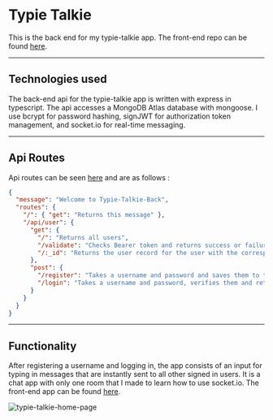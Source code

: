 # Typie Talkie

This is the back end for my typie-talkie app. The front-end repo can be found [here](https://github.com/JonathanDPotter/upc-tracker-front).

---

## Technologies used

The back-end api for the typie-talkie app is written with express in typescript. The api accesses a MongoDB Atlas database with mongoose. I use bcrypt for password hashing, signJWT for authorization token management, and socket.io for real-time messaging.

---

## Api Routes

Api routes can be seen [here](https://typie-talkie-back.herokuapp.com/) and are as follows :

```json
{
  "message": "Welcome to Typie-Talkie-Back",
  "routes": {
    "/": { "get": "Returns this message" },
    "/api/user": {
      "get": {
        "/": "Returns all users",
        "/validate": "Checks Bearer token and returns success or failure on validation.",
        "/:_id": "Returns the user record for the user with the corresponding _id"
      },
      "post": {
        "/register": "Takes a username and password and saves them to the database with a hashed version of the password.",
        "/login": "Takes a username and password, verifies them and returns an authorization token."
      }
    }
  }
}
```
***

## Functionality

After registering a username and logging in, the app consists of an input for typing in messages that are instantly sent to all other signed in users.  It is a chat app with only one room that I made to learn how to use socket.io.  The front-end app can be found [here](https://typie-talkie-front-fcyl99l4c-jonathandpotter.vercel.app/).

![typie-talkie-home-page](https://user-images.githubusercontent.com/30156468/167945133-7badd9ca-7131-4d21-9472-ea4176410c43.png)


